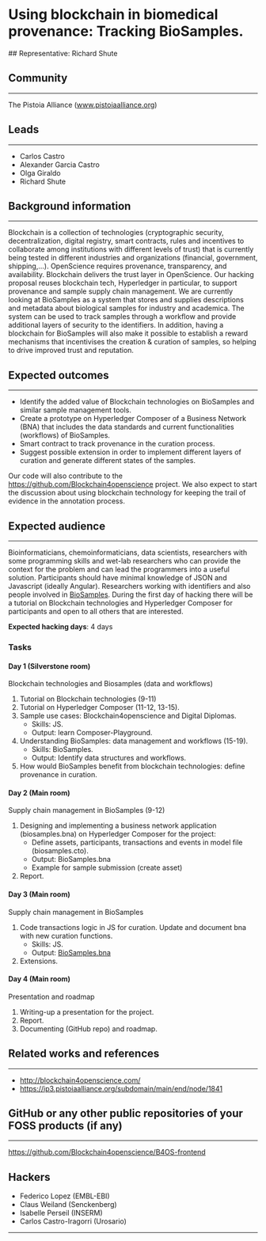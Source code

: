 # Using blockchain in biomedical provenance: Tracking BioSamples.

## Representative: Richard Shute

## Community
---

The Pistoia Alliance (www.pistoiaalliance.org)

## Leads
---
- Carlos Castro 
- Alexander Garcia Castro 
- Olga Giraldo
- Richard Shute

## Background information
---
Blockchain is a collection of technologies (cryptographic security, decentralization, digital registry, smart contracts, rules and incentives to collaborate among institutions with different levels of trust) that is currently being tested in different industries and organizations (financial, government, shipping,...). OpenScience requires provenance, transparency, and availability. Blockchain delivers the trust layer in OpenScience. Our hacking proposal reuses blockchain tech, Hyperledger in particular, to support provenance and sample supply chain management. We are currently looking at BioSamples as a system that stores and supplies descriptions and metadata about biological samples for industry and academica. The system can be used to track samples through a workflow and provide additional layers of security to the identifiers. In addition, having a blockchain for BioSamples will also make it possible to establish a reward mechanisms that incentivises the creation & curation of samples, so helping to drive improved trust and reputation.

## Expected outcomes
---

- Identify the added value of Blockchain technologies on BioSamples and similar sample management tools. 
- Create a prototype on Hyperledger Composer of a Business Network (BNA) that includes the data standards and current functionalities (workflows) of BioSamples.
- Smart contract to track provenance in the curation process.
- Suggest possible extension in order to implement different layers of curation and generate different states of the samples.

Our code will also contribute to the https://github.com/Blockchain4openscience project. We also expect to start the discussion about using blockchain technology for keeping the trail of evidence in the annotation process.  

## Expected audience
---

Bioinformaticians, chemoinformaticians, data scientists, researchers with some programming skills and wet-lab researchers who can provide the context for the problem and can lead the programmers into a useful solution. Participants should have minimal knowledge of JSON and Javascript (ideally Angular). Researchers working with identifiers and also people involved in [BioSamples](https://www.ebi.ac.uk/biosamples/). During the first day of hacking there will be a tutorial on Blockchain technologies and Hyperledger Composer for participants and open to all others that are interested. 

**Expected hacking days**: 4 days

### Tasks 

#### Day 1  (Silverstone room)
Blockchain technologies and Biosamples (data and workflows)
  1. Tutorial on Blockchain technologies (9-11)
  2. Tutorial on Hyperledger Composer (11-12, 13-15). 
  3. Sample use cases: Blockchain4openscience and Digital Diplomas. 
      - Skills: JS. 
      - Output: learn Composer-Playground.
  4. Understanding BioSamples: data management and workflows (15-19).
      - Skills: BioSamples. 
      - Output: Identify data structures and workflows.
  5. How would BioSamples benefit from blockchain technologies: define provenance in curation. 
 
#### Day 2 (Main room)
Supply chain management in BioSamples (9-12)
  1. Designing and implementing a business network application (biosamples.bna) on Hyperledger Composer for the project:
      - Define assets, participants, transactions and events in model file (biosamples.cto).
      - Output: BioSamples.bna
      - Example for sample submission (create asset)
  2. Report.
  
#### Day 3 (Main room)
Supply chain management in BioSamples
  1. Code transactions logic in JS for curation. Update and document bna with new curation functions. 
      - Skills: JS. 
      - Output: [BioSamples.bna](https://github.com/elixir-europe/BioHackathon/blob/master/interoperability/Using%20blockchain%20in%20biomedical%20provenance%20the%20identifiers%20use%20case/biosamples/biosamples.bna)
  2. Extensions.  
      
#### Day 4 (Main room)
Presentation and roadmap
  1. Writing-up a presentation for the project.
  2. Report.
  3. Documenting (GitHub repo) and roadmap.

## Related works and references
---
- http://blockchain4openscience.com/
- https://ip3.pistoiaalliance.org/subdomain/main/end/node/1841

## GitHub or any other public repositories of your FOSS products (if any)
---
https://github.com/Blockchain4openscience/B4OS-frontend

## Hackers
* Federico Lopez (EMBL-EBI)
* Claus Weiland (Senckenberg)
* Isabelle Perseil (INSERM)
* Carlos Castro-Iragorri (Urosario)
---

